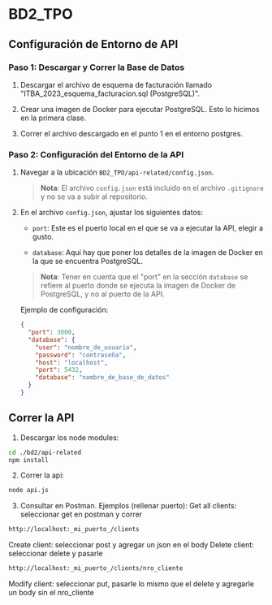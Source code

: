 # BD2_TPO

## Configuración de Entorno de API

### Paso 1: Descargar y Correr la Base de Datos

1. Descargar el archivo de esquema de facturación llamado "ITBA_2023_esquema_facturacion.sql (PostgreSQL)".

2. Crear una imagen de Docker para ejecutar PostgreSQL. Esto lo hicimos en la primera clase.

3. Correr el archivo descargado en el punto 1 en el entorno postgres.

### Paso 2: Configuración del Entorno de la API

1. Navegar a la ubicación `BD2_TPO/api-related/config.json`.

   > **Nota**: El archivo `config.json` está incluido en el archivo `.gitignore` y no se va a subir al repositorio.

2. En el archivo `config.json`, ajustar los siguientes datos:

   - `port`: Este es el puerto local en el que se va a ejecutar la API, elegir a gusto.

   - `database`: Aquí hay que poner los detalles de la imagen de Docker en la que se encuentra PostgreSQL.

   > **Nota**: Tener en cuenta que el "port" en la sección `database` se refiere al puerto donde se ejecuta la imagen de Docker de PostgreSQL, y no al puerto de la API.

   Ejemplo de configuración:

   ```json
   {
     "port": 3000,
     "database": {
       "user": "nombre_de_usuario",
       "password": "contraseña",
       "host": "localhost",
       "port": 5432,
       "database": "nombre_de_base_de_datos"
     }
   }

## Correr la API

1. Descargar los node modules:
``` bash
cd ./bd2/api-related
npm install
```
2. Correr la api:
```bash
node api.js
```

3. Consultar en Postman. Ejemplos (rellenar puerto):
Get all clients: seleccionar get en postman y correr
```bash
http://localhost:_mi_puerto_/clients
```
Create client: seleccionar post y agregar un json en el body
Delete client: seleccionar delete y pasarle 
```bash
http://localhost:_mi_puerto_/clients/nro_cliente
```
Modify client: seleccionar put, pasarle lo mismo que el delete y agregarle un body sin el nro_cliente






